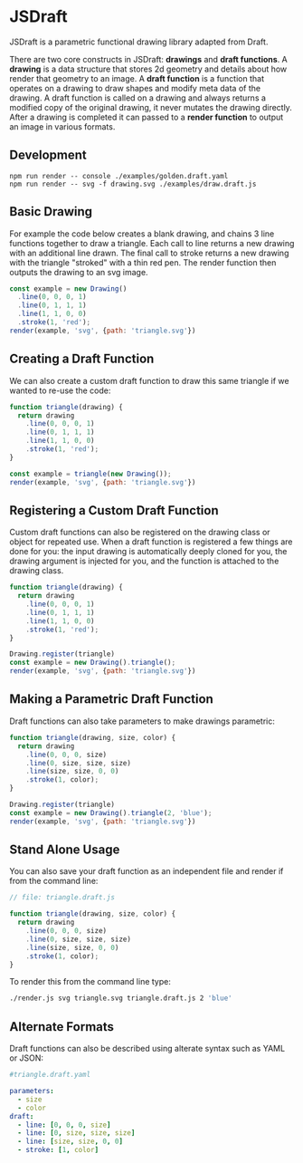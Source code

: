 # JSDraft

JSDraft is a parametric functional drawing library adapted from Draft.

There are two core constructs in JSDraft: **drawings** and **draft functions**.  A **drawing** is a data structure that
stores 2d geometry and details about how render that geometry to an image.  A **draft function** is a function that
operates on a drawing to draw shapes and modify meta data of the drawing.  A draft function is called on a drawing
and always returns a modified copy of the original drawing, it never mutates the drawing directly.  After a drawing is completed it can passed to a **render function** to output an image in various formats.


## Development
`npm run render -- console ./examples/golden.draft.yaml`  
`npm run render -- svg -f drawing.svg ./examples/draw.draft.js`

## Basic Drawing
For example the code below creates a blank drawing, and chains 3 line functions together to draw a triangle.  Each
call to line returns a new drawing with an additional line drawn.  The final call to stroke returns a new drawing
with the triangle "stroked" with a thin red pen.  The render function then outputs the drawing to an svg image.
```js
const example = new Drawing()
  .line(0, 0, 0, 1)
  .line(0, 1, 1, 1)
  .line(1, 1, 0, 0)
  .stroke(1, 'red');
render(example, 'svg', {path: 'triangle.svg'})
```


## Creating a Draft Function
We can also create a custom draft function to draw this same triangle if we wanted to re-use the code:
```js
function triangle(drawing) {
  return drawing
    .line(0, 0, 0, 1)
    .line(0, 1, 1, 1)
    .line(1, 1, 0, 0)
    .stroke(1, 'red');
}

const example = triangle(new Drawing());
render(example, 'svg', {path: 'triangle.svg'})
```


## Registering a Custom Draft Function
Custom draft functions can also be registered on the drawing class or object for repeated use.  When a draft
function is registered a few things are done for you: the input drawing is automatically deeply cloned for you,
the drawing argument is injected for you, and the function is attached to the drawing class.
```js
function triangle(drawing) {
  return drawing
    .line(0, 0, 0, 1)
    .line(0, 1, 1, 1)
    .line(1, 1, 0, 0)
    .stroke(1, 'red');
}

Drawing.register(triangle)
const example = new Drawing().triangle();
render(example, 'svg', {path: 'triangle.svg'})
```


## Making a Parametric Draft Function
Draft functions can also take parameters to make drawings parametric:
```js
function triangle(drawing, size, color) {
  return drawing
    .line(0, 0, 0, size)
    .line(0, size, size, size)
    .line(size, size, 0, 0)
    .stroke(1, color);
}

Drawing.register(triangle)
const example = new Drawing().triangle(2, 'blue');
render(example, 'svg', {path: 'triangle.svg'})
```


## Stand Alone Usage
You can also save your draft function as an independent file and render if from the command line:
```js
// file: triangle.draft.js

function triangle(drawing, size, color) {
  return drawing
    .line(0, 0, 0, size)
    .line(0, size, size, size)
    .line(size, size, 0, 0)
    .stroke(1, color);
}
```

To render this from the command line type:
```bash
./render.js svg triangle.svg triangle.draft.js 2 'blue'
```

## Alternate Formats
Draft functions can also be described using alterate syntax such as YAML or JSON:

```yaml
#triangle.draft.yaml

parameters:
  - size
  - color
draft:
  - line: [0, 0, 0, size]
  - line: [0, size, size, size]
  - line: [size, size, 0, 0]
  - stroke: [1, color]
```

